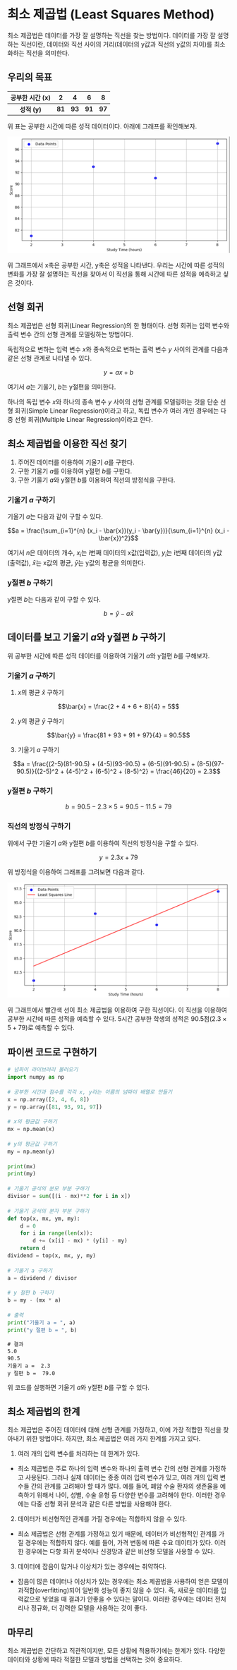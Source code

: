 # 최소 제곱법 (Least Squares Method)

최소 제곱법은 데이터를 가장 잘 설명하는 직선을 찾는 방법이다.
데이터를 가장 잘 설명하는 직선이란, 데이터와 직선 사이의 거리(데이터의 y값과 직선의 y값의 차이)를 최소화하는 직선을 의미한다.

## 우리의 목표

| 공부한 시간 (x) |   2    |   4    |   6    |   8    |
| :-------------: | :----: | :----: | :----: | :----: |
|  **성적 (y)**   | **81** | **93** | **91** | **97** |

위 표는 공부한 시간에 따른 성적 데이터이다. 아래에 그래프를 확인해보자.

![그래프](./images/dataPoints.png)

위 그래프에서 x축은 공부한 시간, y축은 성적을 나타낸다. 우리는 시간에 따른 성적의 변화를 가장 잘 설명하는 직선을 찾아서 이 직선을 통해 시간에 따른 성적을 예측하고 싶은 것이다.

## 선형 회귀

최소 제곱법은 선형 회귀(Linear Regression)의 한 형태이다. 선형 회귀는 입력 변수와 출력 변수 간의 선형 관계를 모델링하는 방법이다.

독립적으로 변하는 입력 변수 $x$와 종속적으로 변하는 출력 변수 $y$ 사이의 관계를 다음과 같은 선형 관계로 나타낼 수 있다.

$$y = ax + b$$

여기서 $a$는 기울기, $b$는 y절편을 의미한다.

하나의 독립 변수 $x$와 하나의 종속 변수 $y$ 사이의 선형 관계를 모델링하는 것을 단순 선형 회귀(Simple Linear Regression)이라고 하고, 독립 변수가 여러 개인 경우에는 다중 선형 회귀(Multiple Linear Regression)이라고 한다.

## 최소 제곱법을 이용한 직선 찾기

1. 주어진 데이터를 이용하여 기울기 $a$를 구한다.
2. 구한 기울기 $a$를 이용하여 y절편 $b$를 구한다.
3. 구한 기울기 $a$와 y절편 $b$를 이용하여 직선의 방정식을 구한다.

### 기울기 $a$ 구하기

기울기 $a$는 다음과 같이 구할 수 있다.

$$a = \frac{\sum_{i=1}^{n} (x_i - \bar{x})(y_i - \bar{y})}{\sum_{i=1}^{n} (x_i - \bar{x})^2}$$

여기서 $n$은 데이터의 개수, $x_i$는 i번째 데이터의 x값(입력값), $y_i$는 i번째 데이터의 y값(출력값), $\bar{x}$는 x값의 평균, $\bar{y}$는 y값의 평균을 의미한다.

### y절편 $b$ 구하기

y절편 $b$는 다음과 같이 구할 수 있다.

$$b = \bar{y} - a\bar{x}$$

## 데이터를 보고 기울기 $a$와 y절편 $b$ 구하기

위 공부한 시간에 따른 성적 데이터를 이용하여 기울기 $a$와 y절편 $b$를 구해보자.

### 기울기 $a$ 구하기

1. $x$의 평균 $\bar{x}$ 구하기

$$\bar{x} = \frac{2 + 4 + 6 + 8}{4} = 5$$

2. $y$의 평균 $\bar{y}$ 구하기

$$\bar{y} = \frac{81 + 93 + 91 + 97}{4} = 90.5$$

3. 기울기 $a$ 구하기

$$a = \frac{(2-5)(81-90.5) + (4-5)(93-90.5) + (6-5)(91-90.5) + (8-5)(97-90.5)}{(2-5)^2 + (4-5)^2 + (6-5)^2 + (8-5)^2} = \frac{46}{20} = 2.3$$

### y절편 $b$ 구하기

$$b = 90.5 - 2.3 \times 5 = 90.5 - 11.5 = 79$$

### 직선의 방정식 구하기

위에서 구한 기울기 $a$와 y절편 $b$를 이용하여 직선의 방정식을 구할 수 있다.

$$y = 2.3x + 79$$

위 방정식을 이용하여 그래프를 그려보면 다음과 같다.

![그래프](./images/leastSquaresLine.png)

위 그래프에서 빨간색 선이 최소 제곱법을 이용하여 구한 직선이다. 이 직선을 이용하여 공부한 시간에 따른 성적을 예측할 수 있다. 5시간 공부한 학생의 성적은 90.5점($2.3 \times 5 + 79$)로 예측할 수 있다.

## 파이썬 코드로 구현하기

```python
# 넘파이 라이브러리 불러오기
import numpy as np

# 공부한 시간과 점수를 각각 x, y라는 이름의 넘파이 배열로 만들기
x = np.array([2, 4, 6, 8])
y = np.array([81, 93, 91, 97])

# x의 평균값 구하기
mx = np.mean(x)

# y의 평균값 구하기
my = np.mean(y)

print(mx)
print(my)

# 기울기 공식의 분모 부분 구하기
divisor = sum([(i - mx)**2 for i in x])

# 기울기 공식의 분자 부분 구하기
def top(x, mx, ym, my):
	d = 0
	for i in range(len(x)):
		d += (x[i] - mx) * (y[i] - my)
	return d
dividend = top(x, mx, y, my)

# 기울기 a 구하기
a = dividend / divisor

# y 절편 b 구하기
b = my - (mx * a)

# 출력
print("기울기 a = ", a)
print("y 절편 b = ", b)
```

```
# 결과
5.0
90.5
기울기 a =  2.3
y 절편 b =  79.0
```

위 코드를 실행하면 기울기 $a$와 y절편 $b$를 구할 수 있다.

## 최소 제곱법의 한계

최소 제곱법은 주어진 데이터에 대해 선형 관계를 가정하고, 이에 가장 적합한 직선을 찾아내기 위한 방법이다. 하지만, 최소 제곱법은 여러 가지 한계를 가지고 있다.

1. 여러 개의 입력 변수를 처리하는 데 한계가 있다.

- 최소 제곱법은 주로 하나의 입력 변수와 하나의 출력 변수 간의 선형 관계를 가정하고 사용된다. 그러나 실제 데이터는 종종 여러 입력 변수가 있고, 여러 개의 입력 변수들 간의 관계를 고려해야 할 때가 많다. 예를 들어, 폐암 수술 환자의 생존율을 예측하기 위해서 나이, 성별, 수술 유형 등 다양한 변수를 고려해야 한다. 이러한 경우에는 다중 선형 회귀 분석과 같은 다른 방법을 사용해야 한다.

2. 데이터가 비선형적인 관계를 가질 경우에는 적합하지 않을 수 있다.

- 최소 제곱법은 선형 관계를 가정하고 있기 때문에, 데이터가 비선형적인 관계를 가질 경우에는 적합하지 않다. 예를 들어, 가격 변동에 따른 수요 데이터가 있다. 이러한 경우에는 다항 회귀 분석이나 신경망과 같은 비선형 모델을 사용할 수 있다.

3. 데이터에 잡음이 많거나 이상치가 있는 경우에는 취약하다.

- 잡음이 많은 데이터나 이상치가 있는 경우에는 최소 제곱법을 사용하여 얻은 모델이 과적합(overfitting)되어 일반화 성능이 좋지 않을 수 있다. 즉, 새로운 데이터를 입력값으로 넣었을 때 결과가 안좋을 수 있다는 말이다. 이러한 경우에는 데이터 전처리나 정규화, 더 강력한 모델을 사용하는 것이 좋다.

## 마무리

최소 제곱법은 간단하고 직관적이지만, 모든 상황에 적용하기에는 한계가 있다. 다양한 데이터와 상황에 따라 적절한 모델과 방법을 선택하는 것이 중요하다.
